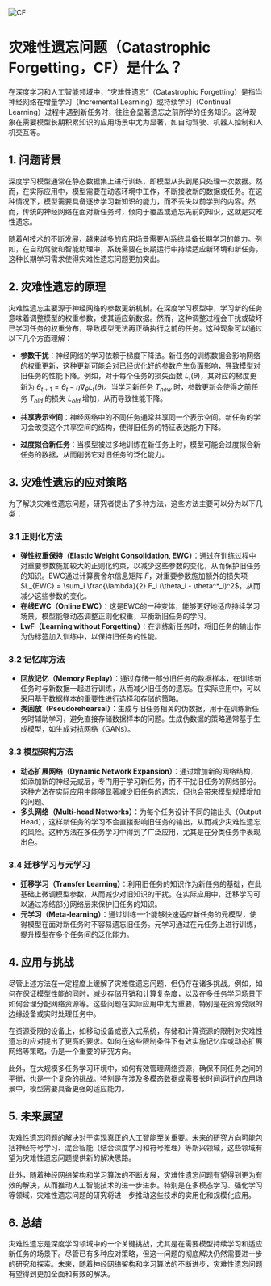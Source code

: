 ![CF](ML/CF/CF.png)
# 灾难性遗忘问题（Catastrophic Forgetting，CF）是什么？

在深度学习和人工智能领域中，“灾难性遗忘”（Catastrophic Forgetting）是指当神经网络在增量学习（Incremental Learning）或持续学习（Continual Learning）过程中遇到新任务时，往往会显著遗忘之前所学的任务知识。这种现象在需要模型长期积累知识的应用场景中尤为显著，如自动驾驶、机器人控制和人机交互等。

## 1. 问题背景

深度学习模型通常在静态数据集上进行训练，即模型从头到尾只处理一次数据。然而，在实际应用中，模型需要在动态环境中工作，不断接收新的数据或任务。在这种情况下，模型需要具备逐步学习新知识的能力，而不丢失以前学到的内容。然而，传统的神经网络在面对新任务时，倾向于覆盖或遗忘先前的知识，这就是灾难性遗忘。

随着AI技术的不断发展，越来越多的应用场景需要AI系统具备长期学习的能力。例如，在自动驾驶和智能助理中，系统需要在长期运行中持续适应新环境和新任务，这种长期学习需求使得灾难性遗忘问题更加突出。

## 2. 灾难性遗忘的原理

灾难性遗忘主要源于神经网络的参数更新机制。在深度学习模型中，学习新的任务意味着调整模型的权重参数，使其适应新数据。然而，这种调整过程会干扰或破坏已学习任务的权重分布，导致模型无法再正确执行之前的任务。这种现象可以通过以下几个方面理解：

- **参数干扰**：神经网络的学习依赖于梯度下降法。新任务的训练数据会影响网络的权重更新，这种更新可能会对已经优化好的参数产生负面影响，导致模型对旧任务的性能下降。例如，对于每个任务的损失函数 $L_t(\theta)$，其对应的梯度更新为 $\theta_{t+1} = \theta_t - \eta \nabla_{\theta} L_t(\theta)$。当学习新任务 $T_{new}$ 时，参数更新会使得之前任务 $T_{old}$ 的损失 $L_{old}$ 增加，从而导致性能下降。

- **共享表示空间**：神经网络中的不同任务通常共享同一个表示空间。新任务的学习会改变这个共享空间的结构，使得旧任务的特征表达能力下降。

- **过度拟合新任务**：当模型被过多地训练在新任务上时，模型可能会过度拟合新任务的数据，从而削弱它对旧任务的泛化能力。

## 3. 灾难性遗忘的应对策略

为了解决灾难性遗忘问题，研究者提出了多种方法，这些方法主要可以分为以下几类：

### 3.1 正则化方法

- **弹性权重保持（Elastic Weight Consolidation, EWC）**：通过在训练过程中对重要参数施加较大的正则化约束，以减少这些参数的变化，从而保护旧任务的知识。EWC通过计算费舍尔信息矩阵 $F$，对重要参数施加额外的损失项 $L_{EWC} = \sum_i \frac{\lambda}{2} F_i (\theta_i - \theta^*_i)^2$，从而减少这些参数的变化。
- **在线EWC（Online EWC）**：这是EWC的一种变体，能够更好地适应持续学习场景，模型能够动态调整正则化权重，平衡新旧任务的学习。
- **LwF（Learning without Forgetting）**：在训练新任务时，将旧任务的输出作为伪标签加入训练中，以保持旧任务的性能。

### 3.2 记忆库方法

- **回放记忆（Memory Replay）**：通过存储一部分旧任务的数据样本，在训练新任务时与新数据一起进行训练，从而减少旧任务的遗忘。在实际应用中，可以采用基于数据样本的重要性进行选择和存储的策略。
- **类回放（Pseudorehearsal）**：生成与旧任务相关的伪数据，用于在训练新任务时辅助学习，避免直接存储数据样本的问题。生成伪数据的策略通常基于生成模型，如生成对抗网络（GANs）。

### 3.3 模型架构方法

- **动态扩展网络（Dynamic Network Expansion）**：通过增加新的网络结构，如添加新的神经元或层，专门用于学习新任务，而不干扰旧任务的网络部分。这种方法在实际应用中能够显著减少旧任务的遗忘，但也会带来模型规模增加的问题。
- **多头网络（Multi-head Networks）**：为每个任务设计不同的输出头（Output Head），这样新任务的学习不会直接影响旧任务的输出，从而减少灾难性遗忘的风险。这种方法在多任务学习中得到了广泛应用，尤其是在分类任务中表现出色。

### 3.4 迁移学习与元学习

- **迁移学习（Transfer Learning）**：利用旧任务的知识作为新任务的基础，在此基础上微调模型参数，从而减少对旧知识的干扰。在实际应用中，迁移学习可以通过冻结部分网络层来保护旧任务的知识。
- **元学习（Meta-learning）**：通过训练一个能够快速适应新任务的元模型，使得模型在面对新任务时不容易遗忘旧任务。元学习通过在元任务上进行训练，提升模型在多个任务间的泛化能力。

## 4. 应用与挑战

尽管上述方法在一定程度上缓解了灾难性遗忘问题，但仍存在诸多挑战。例如，如何在保证模型性能的同时，减少存储开销和计算复杂度，以及在多任务学习场景下如何合理分配网络资源等。这些问题在实际应用中尤为重要，特别是在资源受限的边缘设备或实时处理任务中。

在资源受限的设备上，如移动设备或嵌入式系统，存储和计算资源的限制对灾难性遗忘的应对提出了更高的要求。如何在这些限制条件下有效实施记忆库或动态扩展网络等策略，仍是一个重要的研究方向。

此外，在大规模多任务学习环境中，如何有效管理网络资源，确保不同任务之间的平衡，也是一个复杂的挑战。特别是在涉及多模态数据或需要长时间运行的应用场景中，模型需要具备更强的适应能力。

## 5. 未来展望

灾难性遗忘问题的解决对于实现真正的人工智能至关重要。未来的研究方向可能包括神经符号学习、混合智能（结合深度学习和符号推理）等新兴领域，这些领域有望为灾难性遗忘问题提供新的解决思路。

此外，随着神经网络架构和学习算法的不断发展，灾难性遗忘问题有望得到更为有效的解决，从而推动人工智能技术的进一步进步。特别是在多模态学习、强化学习等领域，灾难性遗忘问题的研究将进一步推动这些技术的实用化和规模化应用。

## 6. 总结

灾难性遗忘是深度学习领域中的一个关键挑战，尤其是在需要模型持续学习和适应新任务的场景下。尽管已有多种应对策略，但这一问题的彻底解决仍然需要进一步的研究和探索。未来，随着神经网络架构和学习算法的不断进步，灾难性遗忘问题有望得到更加全面和有效的解决。
